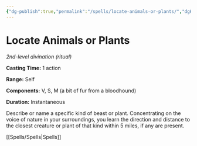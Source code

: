 ```yaml
---
{"dg-publish":true,"permalink":"/spells/locate-animals-or-plants/","dgHomeLink":false,"dgPassFrontmatter":true}
---
```



# Locate Animals or Plants

*2nd-level divination (ritual)*

**Casting Time:** 1 action

**Range:** Self

**Components:** V, S, M (a bit of fur from a bloodhound)

**Duration:** Instantaneous

Describe or name a specific kind of beast or plant. Concentrating on the voice of nature in your surroundings, you learn the direction and distance to the closest creature or plant of that kind within 5 miles, if any are present.


[[Spells/Spells|Spells]]